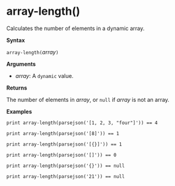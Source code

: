 # array-length()

Calculates the number of elements in a dynamic array.

**Syntax**

`array-length(`*array*`)`

**Arguments**

* *array*: A `dynamic` value.

**Returns**

The number of elements in *array*, or `null` if *array* is not an array.

**Examples**

<!-- csl -->
```
print array-length(parsejson('[1, 2, 3, "four"]')) == 4

print array-length(parsejson('[8]')) == 1

print array-length(parsejson('[{}]')) == 1

print array-length(parsejson('[]')) == 0

print array-length(parsejson('{}')) == null

print array-length(parsejson('21')) == null
```
